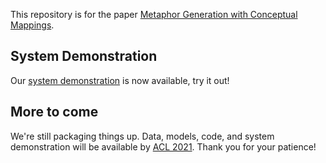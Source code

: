 This repository is for the paper <a href="https://arxiv.org/pdf/2106.01228.pdf">Metaphor Generation with Conceptual Mappings</a>.

## System Demonstration
Our <a href="http://metaphorgenerator.cs.columbia.edu:8080/">system demonstration</a> is now available, try it out!

## More to come
We're still packaging things up. Data, models, code, and system demonstration will be available by <a href="https://2021.aclweb.org/">ACL 2021</a>. Thank you for your patience!
